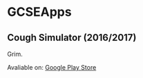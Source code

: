# GCSEApps
 
## Cough Simulator (2016/2017)
Grim.

Avaliable on:
[Google Play Store](https://play.google.com/store/apps/details?id=com.j_harrison.coughsimulator2016&hl=en)
